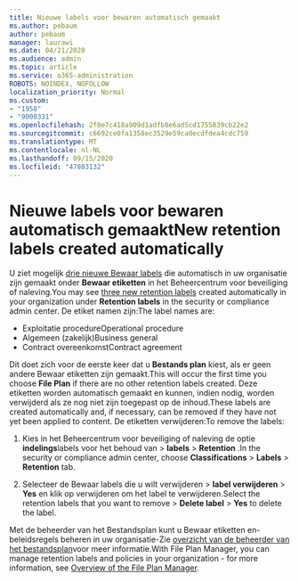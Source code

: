 ```yaml
---
title: Nieuwe labels voor bewaren automatisch gemaakt
ms.author: pebaum
author: pebaum
manager: laurawi
ms.date: 04/21/2020
ms.audience: admin
ms.topic: article
ms.service: o365-administration
ROBOTS: NOINDEX, NOFOLLOW
localization_priority: Normal
ms.custom:
- "1958"
- "9000331"
ms.openlocfilehash: 2f0e7c418a909d1adfb8e6ad5cd1755839cb22e2
ms.sourcegitcommit: c6692ce0fa1358ec3529e59ca0ecdfdea4cdc759
ms.translationtype: MT
ms.contentlocale: nl-NL
ms.lasthandoff: 09/15/2020
ms.locfileid: "47803132"
---
```

# <a name="new-retention-labels-created-automatically"></a><span data-ttu-id="fbc41-102">Nieuwe labels voor bewaren automatisch gemaakt</span><span class="sxs-lookup"><span data-stu-id="fbc41-102">New retention labels created automatically</span></span>

<span data-ttu-id="fbc41-103">U ziet mogelijk [drie nieuwe Bewaar labels](https://docs.microsoft.com/microsoft-365/compliance/file-plan-manager) die automatisch in uw organisatie zijn gemaakt onder **Bewaar etiketten** in het Beheercentrum voor beveiliging of naleving.</span><span class="sxs-lookup"><span data-stu-id="fbc41-103">You may see [three new retention labels](https://docs.microsoft.com/microsoft-365/compliance/file-plan-manager) created automatically in your organization under **Retention labels** in the security or compliance admin center.</span></span> <span data-ttu-id="fbc41-104">De etiket namen zijn:</span><span class="sxs-lookup"><span data-stu-id="fbc41-104">The label names are:</span></span>

- <span data-ttu-id="fbc41-105">Exploitatie procedure</span><span class="sxs-lookup"><span data-stu-id="fbc41-105">Operational procedure</span></span>
- <span data-ttu-id="fbc41-106">Algemeen (zakelijk)</span><span class="sxs-lookup"><span data-stu-id="fbc41-106">Business general</span></span>
- <span data-ttu-id="fbc41-107">Contract overeenkomst</span><span class="sxs-lookup"><span data-stu-id="fbc41-107">Contract agreement</span></span>

<span data-ttu-id="fbc41-108">Dit doet zich voor de eerste keer dat u **Bestands plan** kiest, als er geen andere Bewaar etiketten zijn gemaakt.</span><span class="sxs-lookup"><span data-stu-id="fbc41-108">This will occur the first time you choose **File Plan** if there are no other retention labels created.</span></span> <span data-ttu-id="fbc41-109">Deze etiketten worden automatisch gemaakt en kunnen, indien nodig, worden verwijderd als ze nog niet zijn toegepast op de inhoud.</span><span class="sxs-lookup"><span data-stu-id="fbc41-109">These labels are created automatically and, if necessary, can be removed if they have not yet been applied to content.</span></span> <span data-ttu-id="fbc41-110">De etiketten verwijderen:</span><span class="sxs-lookup"><span data-stu-id="fbc41-110">To remove the labels:</span></span>

1. <span data-ttu-id="fbc41-111">Kies in het Beheercentrum voor beveiliging of naleving de optie **indelings**labels voor het behoud van  >  **labels**  >  **Retention** .</span><span class="sxs-lookup"><span data-stu-id="fbc41-111">In the security or compliance admin center, choose **Classifications** > **Labels** > **Retention** tab.</span></span>

1. <span data-ttu-id="fbc41-112">Selecteer de Bewaar labels die u wilt verwijderen > **label verwijderen**  >  **Yes** en klik op verwijderen om het label te verwijderen.</span><span class="sxs-lookup"><span data-stu-id="fbc41-112">Select the retention labels that you want to remove > **Delete label** > **Yes** to delete the label.</span></span>

<span data-ttu-id="fbc41-113">Met de beheerder van het Bestandsplan kunt u Bewaar etiketten en-beleidsregels beheren in uw organisatie-Zie [overzicht van de beheerder van het bestandsplan](https://docs.microsoft.com/microsoft-365/compliance/file-plan-manager)voor meer informatie.</span><span class="sxs-lookup"><span data-stu-id="fbc41-113">With File Plan Manager, you can manage retention labels and policies in your organization - for more information, see [Overview of the File Plan Manager](https://docs.microsoft.com/microsoft-365/compliance/file-plan-manager).</span></span>